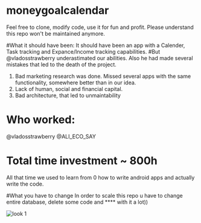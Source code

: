 # moneygoalcalendar
Feel free to clone, modify code, use it for fun and profit.
Please understand this repo won't be maintained anymore.

#What it should have been:
  It should have been an app with a Calender, Task tracking and Expance/Income tracking capabilities.
  #But 
  @vladosstrawberry underastimated our abilities. Also he had made several mistakes that led to the death of the project.
  1. Bad marketing research was done. Missed several apps with the same functionality, somewhere better than in our idea.
  2. Lack of human, social and financial capital.
  3. Bad architecture, that led to unmaintability
  
  
# Who worked:
  @vladosstrawberry
  @ALI_ECO_SAY
  
# Total time investment ~ 800h
  All that time we used to learn from 0 how to write android apps and actually write the code.



#What you have to change
In order to scale this repo u have to change entire database, delete some code and **** with it a lot))


![look 1](https://i.imgur.com/JPBHN0I.png)
